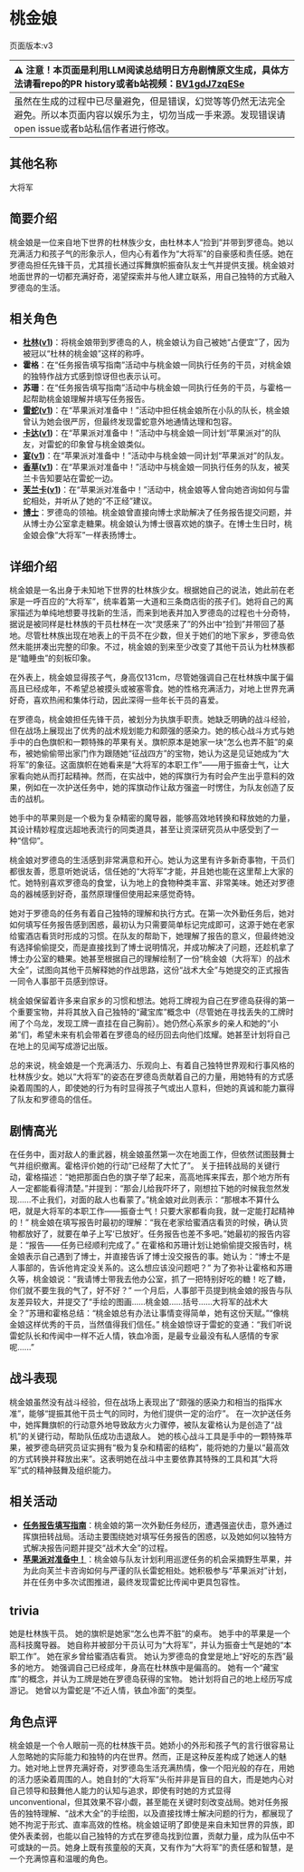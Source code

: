 # 桃金娘
页面版本:v3
 

| :warning: 注意！本页面是利用LLM阅读总结明日方舟剧情原文生成，具体方法请看repo的PR history或者b站视频：[BV1gdJ7zqESe](https://www.bilibili.com/video/BV1gdJ7zqESe/)         |
|:----------------------------|
| 虽然在生成的过程中已尽量避免，但是错误，幻觉等等仍然无法完全避免。所以本页面内容以娱乐为主，切勿当成一手来源。发现错误请open issue或者b站私信作者进行修改。|



## 其他名称
大将军
## 简要介绍
桃金娘是一位来自地下世界的杜林族少女，由杜林本人“捡到”并带到罗德岛。她以充满活力和孩子气的形象示人，但内心有着作为“大将军”的自豪感和责任感。她在罗德岛担任先锋干员，尤其擅长通过挥舞旗帜振奋队友士气并提供支援。桃金娘对地面世界的一切都充满好奇，渴望探索并与他人建立联系，用自己独特的方式融入罗德岛的生活。
## 相关角色
-   **[杜林](char_501_durin.md)([v1](../chars/char_501_durin.md))**：将桃金娘带到罗德岛的人，桃金娘认为自己被她“占便宜”了，因为被冠以“杜林的桃金娘”这样的称呼。
-   **霍格**：在“任务报告填写指南”活动中与桃金娘一同执行任务的干员，对桃金娘的独特作战方式感到惊讶但也表示认可。
-   **苏珊**：在“任务报告填写指南”活动中与桃金娘一同执行任务的干员，与霍格一起帮助桃金娘理解并填写任务报告。
-   **[雷蛇](char_107_liskam.md)([v1](../chars/char_107_liskam.md))**：在“苹果派对准备中！”活动中担任桃金娘所在小队的队长，桃金娘曾认为她会很严厉，但最终发现雷蛇意外地通情达理和包容。
-   **[卡达](char_328_cammou.md)([v1](../chars/char_328_cammou.md))**：在“苹果派对准备中！”活动中与桃金娘一同计划“苹果派对”的队友，对雷蛇的印象曾与桃金娘类似。
-   **[宴](char_337_utage.md)([v1](../chars/char_337_utage.md))**：在“苹果派对准备中！”活动中与桃金娘一同计划“苹果派对”的队友。
-   **[香草](char_240_wyvern.md)([v1](../chars/char_240_wyvern.md))**：在“苹果派对准备中！”活动中与桃金娘一同执行任务的队友，被芙兰卡告知要站在雷蛇一边。
-   **[芙兰卡](char_106_franka.md)([v1](../chars/char_106_franka.md))**：在“苹果派对准备中！”活动中，桃金娘等人曾向她咨询如何与雷蛇相处，并听从了她的“不正经”建议。
-   **[博士](extended_char_bo_shi.md)**：罗德岛的领袖。桃金娘曾直接向博士求助解决了任务报告提交问题，并从博士办公室拿走糖果。桃金娘认为博士很喜欢她的旗子。在博士生日时，桃金娘会像“大将军”一样表扬博士。
## 详细介绍
桃金娘是一名出身于未知地下世界的杜林族少女。根据她自己的说法，她此前在老家是一呼百应的“大将军”，统率着第一大道和三条商店街的孩子们。她将自己的离家描述为单纯地想要寻找新的生活，而来到地表并加入罗德岛的过程也十分奇特，据说是被同样是杜林族的干员杜林在一次“灵感来了”的外出中“捡到”并带回了基地。尽管杜林族出现在地表上的干员不在少数，但关于她们的地下家乡，罗德岛依然未能拼凑出完整的印象。不过，桃金娘的到来至少改变了其他干员认为杜林族都是“瞌睡虫”的刻板印象。

在外表上，桃金娘显得孩子气，身高仅131cm，尽管她强调自己在杜林族中属于偏高且已经成年，不希望总被摸头或被塞零食。她的性格充满活力，对地上世界充满好奇，喜欢热闹和集体行动，因此深得一些年长干员的喜爱。

在罗德岛，桃金娘担任先锋干员，被划分为执旗手职责。她缺乏明确的战斗经验，但在战场上展现出了优秀的战术规划能力和颇强的感染力。她的核心战斗方式与她手中的白色旗帜和一颗特殊的苹果有关。旗帜原本是她家一块“怎么也弄不脏”的桌布，被她偷偷带出家门作为跟随她“征战四方”的宝物，她认为这是见证她成为“大将军”的象征。这面旗帜在她看来是“大将军的本职工作”——用于振奋士气，让大家看向她从而打起精神。然而，在实战中，她的挥旗行为有时会产生出乎意料的效果，例如在一次护送任务中，她的挥旗动作让敌方强盗一时愣住，为队友创造了反击的战机。

她手中的苹果则是一个极为复杂精密的魔导器，能够高效地转换和释放她的力量，其设计精妙程度远超地表流行的同类道具，甚至让资深研究员从中感受到了一种“信仰”。

桃金娘对罗德岛的生活感到非常满意和开心。她认为这里有许多新奇事物，干员们都很友善，愿意听她说话，信任她的“大将军”才能，并且她也能在这里帮上大家的忙。她特别喜欢罗德岛的食堂，认为地上的食物种类丰富、非常美味。她还对罗德岛的器械感到好奇，虽然原理懂但使用起来感觉奇特。

她对于罗德岛的任务有着自己独特的理解和执行方式。在第一次外勤任务后，她对如何填写任务报告感到困惑，最初认为只需要简单标记完成即可，这源于她在老家给蜜酒店看货时形成的习惯。在队友的帮助下，她理解了报告的意义，但最终她没有选择偷偷提交，而是直接找到了博士说明情况，并成功解决了问题，还趁机拿了博士办公室的糖果。她甚至根据自己的理解绘制了一份“桃金娘（大将军）的战术大全”，试图向其他干员解释她的作战思路，这份“战术大全”与她提交的正式报告一同令人事部干员感到惊讶。

桃金娘保留着许多来自家乡的习惯和想法。她将工牌视为自己在罗德岛获得的第一个重要宝物，并将其放入自己独特的“藏宝库”概念中（尽管她在寻找丢失的工牌时闹了个乌龙，发现工牌一直挂在自己胸前）。她仍然心系家乡的亲人和她的“小弟”们，希望未来有机会带着在罗德岛的经历回去向他们炫耀。她甚至计划将自己在地上的见闻写成游记出版。

总的来说，桃金娘是一个充满活力、乐观向上、有着自己独特世界观和行事风格的杜林族少女。她以“大将军”的姿态在罗德岛贡献着自己的力量，用她特有的方式感染着周围的人，即使她的行为有时显得孩子气或出人意料，但她的真诚和能力赢得了队友和罗德岛的信任。
## 剧情高光
在任务中，面对敌人的重武器，桃金娘虽然第一次在地面工作，但依然试图鼓舞士气并组织撤离。霍格评价她的行动“已经帮了大忙了”。
关于扭转战局的关键行动，霍格描述：“她把那面白色的旗子举了起来，高高地挥来挥去，那个地方所有人一定都能看得清楚。”并提到：“那会儿给我吓坏了，刚想拉下她的时候我忽然发现......不止我们，对面的敌人也看蒙了。”桃金娘对此则表示：“那根本不算什么吧，就是大将军的本职工作——振奋士气！只要大家都看向我，就一定能打起精神的！”
桃金娘在填写报告时最初的理解：“我在老家给蜜酒店看货的时候，确认货物都放好了，就要在单子上写‘已放好’。任务报告也差不多吧。”她最初的报告内容是：“报告——任务已经顺利完成了。”
在霍格和苏珊计划让她偷偷提交报告时，桃金娘表示自己遇到了博士，并直接告诉了博士没交报告的事。她认为：“博士不是人事部的，告诉他肯定没关系的。这么想应该没问题吧？”
为了弥补让霍格和苏珊久等，桃金娘说：“我请博士带我去他办公室，抓了一把特别好吃的糖！吃了糖，你们就不要生我的气了，好不好？”
一个月后，人事部干员提到桃金娘的报告与队友差异较大，并提交了“手绘的图画......桃金娘......括号......大将军的战术大全？”苏珊和霍格总结：“桃金娘总有办法让事情变得简单，她有这份天赋。”“像桃金娘这样优秀的干员，当然值得我们信任。”
桃金娘惊讶于雷蛇的变通：“我们听说雷蛇队长和传闻中一样不近人情，铁血冷面，是最专业最没有私人感情的专家呢......”
## 战斗表现
桃金娘虽然没有战斗经验，但在战场上表现出了“颇强的感染力和相当的指挥水准”，能够“提振其他干员士气的同时，为他们提供一定的治疗”。
在一次护送任务中，她挥舞旗帜的行动意外地导致敌方火力骤停，被队友霍格认为是创造了“战机”的关键行动，帮助队伍成功击退敌人。
她的核心战斗工具是手中的一颗特殊苹果，被罗德岛研究员证实拥有“极为复杂和精密的结构”，能将她的力量以“最高效的方式转换并释放出来”。这表明她在战斗中主要依靠其特殊的工具和其“大将军”式的精神鼓舞及组织能力。
## 相关活动
-   **[任务报告填写指南](../stories/story_myrtle_set_1.md)**：桃金娘的第一次外勤任务经历，遭遇强盗伏击，意外通过挥旗扭转战局。活动主要围绕她对填写任务报告的困惑，以及她如何以独特方式解决报告问题并提交“战术大全”的过程。
-   **[苹果派对准备中！](../stories/story_liskam_set_1.md)**：桃金娘与队友计划利用巡逻任务的机会采摘野生苹果，并为此向芙兰卡咨询如何与严谨的队长雷蛇相处。她积极参与“苹果派对”计划，并在任务中多次试图推进，最终发现雷蛇比传闻中更具包容性。
## trivia
她是杜林族干员。
她的旗帜是她家“怎么也弄不脏”的桌布。
她手中的苹果是一个高科技魔导器。
她自称并被部分干员认可为“大将军”，并认为振奋士气是她的“本职工作”。
她在家乡曾给蜜酒店看货。
她认为罗德岛的食堂是地上“好吃的东西”最多的地方。
她强调自己已经成年，身高在杜林族中是偏高的。
她有一个“藏宝库”的概念，并认为工牌是她在罗德岛获得的宝物。
她计划将自己的地上经历写成游记。
她曾以为雷蛇是“不近人情，铁血冷面”的类型。
## 角色点评
桃金娘是一个令人眼前一亮的杜林族干员。她娇小的外形和孩子气的言行很容易让人忽略她的实际能力和独特的内在世界。然而，正是这种反差构成了她迷人的魅力。她对地上世界充满好奇，对罗德岛生活充满热情，像一个阳光般的存在，用她的活力感染着周围的人。她自封的“大将军”头衔并非是盲目的自大，而是她内心对自己领导和鼓舞他人能力的认知与追求，即使有时她的方式显得 unconventional，但其效果不容小觑，甚至能在关键时刻改变战局。她对任务报告的独特理解、“战术大全”的手绘图，以及直接找博士解决问题的行为，都展现了她不拘泥于形式、直率高效的性格。桃金娘证明了即使是来自未知世界的异族，即使外表柔弱，也能以自己独特的方式在罗德岛找到位置，贡献力量，成为队伍中不可或缺的一员。她身上既有孩童般的天真，又有作为“大将军”的责任感和智慧，是一个充满惊喜和温暖的角色。